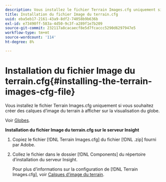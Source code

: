 ```yaml
---
description: Vous installez le fichier Terrain Images.cfg uniquement si vous souhaitez créer des calques d’image du terrain à afficher sur la visualisation du globe.
title: Installation du fichier Image du terrain.cfg
uuid: eba5eb17-2161-43a9-8df2-74058b9b636b
exl-id: e73490ff-583a-4d50-9c3f-a289f1e7b209
source-git-commit: 232117a8cacaecf8e5d7fcaccc5290d6297947e5
workflow-type: tm+mt
source-wordcount: '114'
ht-degree: 8%

---
```


# Installation du fichier Image du terrain.cfg{#installing-the-terrain-images-cfg-file}

Vous installez le fichier Terrain Images.cfg uniquement si vous souhaitez créer des calques d’image du terrain à afficher sur la visualisation du globe.

Voir [Globes](https://experienceleague.adobe.com/docs/data-workbench/using/client/analysis-visualizations/globes/c-globes.html).

**Installation du fichier Image du terrain.cfg sur le serveur Insight**

1. Copiez le fichier [!DNL Terrain Images.cfg] du fichier [!DNL .zip] fourni par Adobe.
1. Collez le fichier dans le dossier [!DNL Components] du répertoire d’installation du serveur Insight.

   Pour plus d’informations sur la configuration de [!DNL Terrain Images.cfg], voir [Calques d’image du terrain](https://experienceleague.adobe.com/docs/data-workbench/using/geography/imagery-layers/terrain-image-layers/c-trn-img-lyrs.html).
